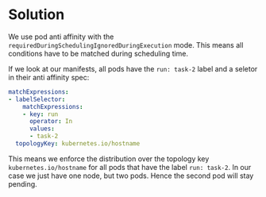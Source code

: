 # Solution

We use pod anti affinity with the `requiredDuringSchedulingIgnoredDuringExecution` mode. This means all conditions have to be matched during scheduling time.

If we look at our manifests, all pods have the `run: task-2` label and a seletor in their anti affinity spec:

```yaml
matchExpressions:
- labelSelector:
    matchExpressions:
    - key: run
      operator: In
      values:
      - task-2
  topologyKey: kubernetes.io/hostname
```

This means we enforce the distribution over the topology key `kubernetes.io/hostname` for all pods that have the label `run: task-2`. In our case we just have one node, but two pods. Hence the second pod will stay pending.